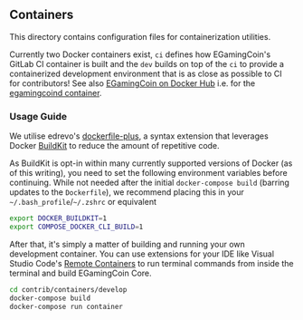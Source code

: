 ## Containers

This directory contains configuration files for containerization utilities.

Currently two Docker containers exist, `ci` defines how EGamingCoin's GitLab CI container is built and the `dev` builds on top of the `ci` to provide a containerized development environment that is as close as possible to CI for contributors! See also [EGamingCoin on Docker Hub](https://hub.docker.com/u/egamingcoinpay) i.e. for the [egamingcoind container](https://hub.docker.com/r/egamingcoinpay/egamingcoind).

### Usage Guide

We utilise edrevo's [dockerfile-plus](https://github.com/edrevo/dockerfile-plus), a syntax extension that
leverages Docker [BuildKit](https://docs.docker.com/develop/develop-images/build_enhancements/) to reduce
the amount of repetitive code.

As BuildKit is opt-in within many currently supported versions of Docker (as of this writing), you need to
set the following environment variables before continuing. While not needed after the initial `docker-compose build`
(barring updates to the `Dockerfile`), we recommend placing this in your `~/.bash_profile`/`~/.zshrc` or equivalent

```bash
export DOCKER_BUILDKIT=1
export COMPOSE_DOCKER_CLI_BUILD=1
```

After that, it's simply a matter of building and running your own development container. You can use extensions
for your IDE like Visual Studio Code's [Remote Containers](https://code.visualstudio.com/docs/remote/containers)
to run terminal commands from inside the terminal and build EGamingCoin Core.

```bash
cd contrib/containers/develop
docker-compose build
docker-compose run container
```
